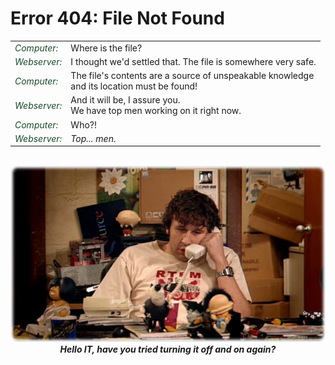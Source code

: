 Error 404: File Not Found
=========================

<table class="color-odd-rows">
    <tr>
        <td style="color: #184B2A; font-style: oblique">Computer:</td>
        <td>Where is the file?</td>
    </tr><tr>
        <td style="color: #184B2A; font-style: oblique">Webserver:</td>
        <td>I thought we'd settled that. The file is somewhere very safe.</td>
    </tr><tr>
        <td style="color: #184B2A; font-style: oblique">Computer:</td>
        <td>The file's contents are a source of unspeakable knowledge<br> and its location must be found!</td>
    </tr><tr>
        <td style="color: #184B2A; font-style: oblique">Webserver:</td>
        <td>And it will be, I assure you.<br> We have top men working on it right now.</td>
    </tr><tr>
        <td style="color: #184B2A; font-style: oblique">Computer:</td>
        <td>Who?!</td>
    </tr><tr>
        <td style="color: #184B2A; font-style: oblique">Webserver:</td>
        <td><em>Top... men.</em></td>
    </tr>
</table>

<br>

<div style="margin: 0 auto; text-align: center">
    <img alt="Roy from The I.T. Crowd" src="content/uploads/error/404/roy-it-crowd.png"><br>
    <strong><em>Hello IT, have you tried turning it off and on again?</em></strong>
</div>
